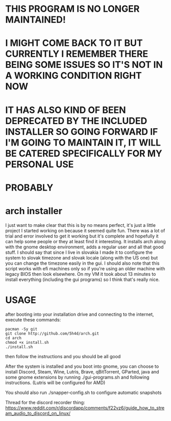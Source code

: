 # THIS PROGRAM IS NO LONGER MAINTAINED!
# I MIGHT COME BACK TO IT BUT CURRENTLY I REMEMBER THERE BEING SOME ISSUES SO IT'S NOT IN A WORKING CONDITION RIGHT NOW
# IT HAS ALSO KIND OF BEEN DEPRECATED BY THE INCLUDED INSTALLER SO GOING FORWARD IF I'M GOING TO MAINTAIN IT, IT WILL BE CATERED SPECIFICALLY FOR MY PERSONAL USE
# PROBABLY
# arch installer
I just want to make clear that this is by no means perfect, it's just a little project I started working on because it seemed quite fun. There was a lot of trial and error involved to get it working but it's complete and hopefully it can help some people or they at least find it interesting. It installs arch along with the gnome desktop environment, adds a regular user and all that good stuff. I should say that since I live in slovakia I made it to configure the system to slovak timezone and slovak locale (along with the US one) but you can change the timezone easily in the gui. I should also note that this script works with efi machines only so if you're using an older machine with legacy BIOS then look elsewhere. On my VM it took about 13 minutes to install everything (including the gui programs) so I think that's really nice.

# USAGE
after booting into your installation drive and connecting to the internet, execute these commands:
```
pacman -Sy git
git clone http://github.com/5h4d/arch.git
cd arch
chmod +x install.sh
./install.sh
```

then follow the instructions and you should be all good

After the system is installed and you boot into gnome, you can choose to install Discord, Steam, Wine, Lutris, Brave, qBitTorrent, GParted, java and some gnome extensions by running ./gui-programs.sh and following instructions. (Lutris will be configured for AMD)

You should also run ./snapper-config.sh to configure automatic snapshots


Thread for the discord recorder thing: https://www.reddit.com/r/discordapp/comments/f22vz6/guide_how_to_stream_audio_to_discord_on_linux/
